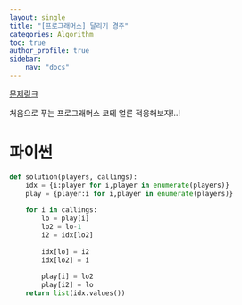 ```yaml
---
layout: single
title: "[프로그래머스] 달리기 경주"
categories: Algorithm
toc: true
author_profile: true
sidebar:
    nav: "docs"
---
```


[문제링크](https://school.programmers.co.kr/learn/courses/30/lessons/178871)

처음으로 푸는 프로그래머스 코테 
얼른 적응해보자!..!

# 파이썬
```python
def solution(players, callings):
    idx = {i:player for i,player in enumerate(players)}
    play = {player:i for i,player in enumerate(players)}
    
    for i in callings:
        lo = play[i]
        lo2 = lo-1
        i2 = idx[lo2]
        
        idx[lo] = i2
        idx[lo2] = i
        
        play[i] = lo2
        play[i2] = lo
    return list(idx.values())
```